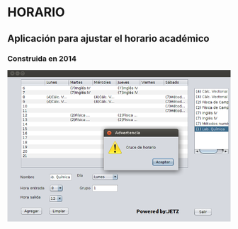 # HORARIO
## Aplicación para ajustar el horario académico
### Construida en 2014

![alt tag](https://raw.githubusercontent.com/Kemquiros/Horario/master/img/horario.png)
